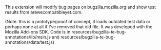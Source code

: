 This extension will modify bug pages on bugzilla.mozilla.org and show test results from arewecompatibleyet.com.

(Note: this is a prototype/proof of concept, it loads outdated test data or perhaps none at all if I've removed that old file. It was developed with the Mozilla Add-ons SDK. Code is in resources/bugzilla-te-bug-annotations/lib/main.js and resources/bugzilla-te-bug-annotations/data/test.js)
